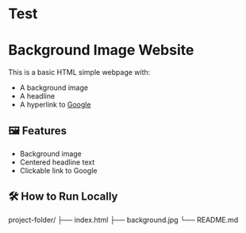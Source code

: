 # Test

# Background Image Website

This is a basic HTML  simple webpage with:

- A background image
- A headline
- A hyperlink to [Google](https://www.google.com)

## 🖼️ Features

- Background image 
- Centered headline text
- Clickable link to Google

## 🛠️ How to Run Locally

project-folder/
├── index.html
├── background.jpg
└── README.md

